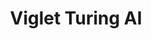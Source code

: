 ---
layout: solution
title: Viglet Turing AI
status: stable
order: 1
identifier: turing
permalink: /turing/
get-started: https://turing.readme.io/
github: https://github.com/openturing
github-org: openturing
release: 0.3.2
main-color: royalblue
logo-acronym: Tu
logo-section: AI
short-name: Turing AI
full-name: Viglet Turing AI
description: Semantic Navigation, Chatbot using Search Engine and Many NLP Vendors.
travis-url: https://travis-ci.com/openturing/turing
twitter-url: https://twitter.com/VigletTuring
download-message: Download Turing AI and add more value to your content.
download-size: 159 MB
download-url: https://github.com/openturing/turing/releases/download/v0.3.2/viglet-turing.jar
run-jar: viglet-turing.jar
run-port: 2700
social-image: https://avatars.githubusercontent.com/u/44909290?s=280&amp;v=4
---